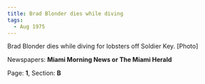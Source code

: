 ```yaml
---  
title: Brad Blonder dies while diving  
tags:  
  - Aug 1975  
---  
```

  
Brad Blonder dies while diving for lobsters off Soldier Key. [Photo]  
  
Newspapers: **Miami Morning News or The Miami Herald**  
  
Page: **1**, Section: **B** 
